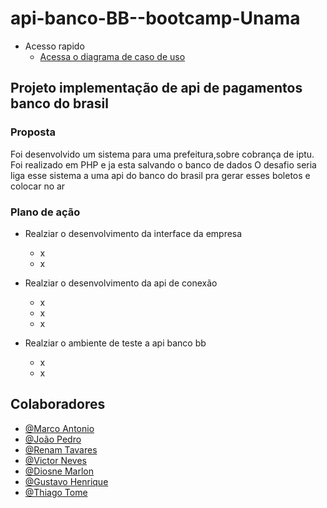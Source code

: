 # api-banco-BB--bootcamp-Unama
- Acesso rapido
  - [Acessa o diagrama de caso de uso](https://online.visual-paradigm.com/share.jsp?id=323737363635382d37)
  
## Projeto implementação de api de pagamentos banco do brasil 
### Proposta
Foi desenvolvido um sistema para uma prefeitura,sobre cobrança  de iptu. Foi realizado em PHP e ja esta salvando o banco de dados
O desafio seria liga esse sistema a uma api do banco do brasil pra gerar esses boletos e colocar no ar

### Plano de ação

- Realziar o desenvolvimento da interface da empresa
  - x
  - x
     
- Realziar o desenvolvimento da api de conexão
  - x
  - x
  - x
     
- Realziar o ambiente de teste a api banco bb
  - x
  - x




## Colaboradores
- [@Marco Antonio](https://github.com/marco0antonio0)
- [@João Pedro](https://github.com/jpedro900)
- [@Renam Tavares](https://github.com/renantavares123)
- [@Victor Neves](c.victorneves@gmail.com)
- [@Diosne Marlon](https://github.com/DiosneMarlon)
- [@Gustavo Henrique](https://github.com/gustavo-henrique-pereira-lima)
- [@Thiago Tome](https://github.com/thiagoferreiratome)
